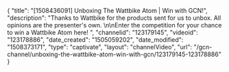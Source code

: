 {
    "title": "[1508436091] Unboxing The Wattbike Atom | Win with GCN!",
    "description": "Thanks to Wattbike for the products sent for us to unbox. All opinions are the presenter's own. \n\nEnter the competition for your chance to win a Wattbike Atom here! ",
    "channelid": "123179145",
    "videoid": "123178886",
    "date_created": "1505059202",
    "date_modified": "1508373171",
    "type": "captivate",
    "layout": "channelVideo",
    "url": "\/gcn-channel\/unboxing-the-wattbike-atom-win-with-gcn\/123179145-123178886"
}